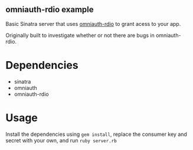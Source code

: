omniauth-rdio example
---------------------

Basic Sinatra server that uses [omniauth-rdio](https://github.com/nixme/omniauth-rdio) to grant acess to your app.

Originally built to investigate whether or not there are bugs in omniauth-rdio.


Dependencies
============

* sinatra
* omniauth
* omniauth-rdio

Usage
=====

Install the dependencies using `gem install`, replace the consumer key and secret with your own, and run `ruby server.rb`




